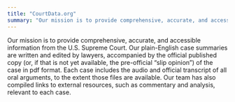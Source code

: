 ```yaml
---
title: "CourtData.org"
summary: "Our mission is to provide comprehensive, accurate, and accessible information from the U.S. Supreme Court. Our plain-English case summaries are written and edited by lawyers, accompanied by the official published copy (or, if that is not yet available, the pre-official “slip opinion”) of the case in pdf format. Each case includes the audio and official transcript of all oral arguments, to the extent those files are available. Our team has also compiled links to external resources, such as commentary and analysis, relevant to each case."
---
```


Our mission is to provide comprehensive, accurate, and accessible information from the U.S. Supreme Court. Our plain-English case summaries are written and edited by lawyers, accompanied by the official published copy (or, if that is not yet available, the pre-official “slip opinion”) of the case in pdf format. Each case includes the audio and official transcript of all oral arguments, to the extent those files are available. Our team has also compiled links to external resources, such as commentary and analysis, relevant to each case.